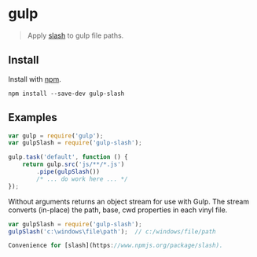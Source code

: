 # gulp

> Apply [slash](https://www.npmjs.org/package/slash) to gulp file paths.

## Install

Install with [npm](https://npmjs.org/package/gulp-slash).

```
npm install --save-dev gulp-slash
```

## Examples

```js
var gulp = require('gulp');
var gulpSlash = require('gulp-slash');

gulp.task('default', function () {
	return gulp.src('js/**/*.js')
		.pipe(gulpSlash())
		/* ... do work here ... */
});
```

Without arguments returns an object stream for use with Gulp. The stream converts (in-place) the path, base, cwd
properties in each vinyl file.

```js
var gulpSlash = require('gulp-slash');
gulpSlash('c:\windows\file\path');  // c:/windows/file/path

Convenience for [slash](https://www.npmjs.org/package/slash).